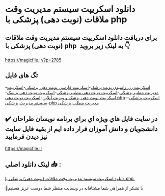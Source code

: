 # دانلود اسکریپت سیستم مدیریت وقت ملاقات (نوبت دهی) پزشکی با php 

## برای دریافت دانلود اسکریپت سیستم مدیریت وقت ملاقات (نوبت دهی) پزشکی با php  به لینک زیر بروید 👇

https://magicfile.ir/?p=2785

## تگ های فایل

-[اسکریپت رزرواسیون نوبت پزشک](https://magicfile.ir/product/%d8%a7%d8%b3%da%a9%d8%b1%db%8c%d9%be%d8%aa-%d8%b3%db%8c%d8%b3%d8%aa%d9%85-%d9%85%d8%af%db%8c%d8%b1%db%8c%d8%aa-%d9%88%d9%82%d8%aa-%d9%85%d9%84%d8%a7%d9%82%d8%a7%d8%aa-%d9%86%d9%88%d8%a8%d8%aa-%d8%af%d9%87%db%8c-%d9%be%d8%b2%d8%b4%da%a9%db%8c-%d8%a8%d8%a7-php/)-[اسکریپت فارسی نوبت دهی پزشکی](https://magicfile.ir/product/%d8%a7%d8%b3%da%a9%d8%b1%db%8c%d9%be%d8%aa-%d8%b3%db%8c%d8%b3%d8%aa%d9%85-%d9%85%d8%af%db%8c%d8%b1%db%8c%d8%aa-%d9%88%d9%82%d8%aa-%d9%85%d9%84%d8%a7%d9%82%d8%a7%d8%aa-%d9%86%d9%88%d8%a8%d8%aa-%d8%af%d9%87%db%8c-%d9%be%d8%b2%d8%b4%da%a9%db%8c-%d8%a8%d8%a7-php/)-[اسکریپت مدیریت مطب پزشکی](https://magicfile.ir/product/%d8%a7%d8%b3%da%a9%d8%b1%db%8c%d9%be%d8%aa-%d8%b3%db%8c%d8%b3%d8%aa%d9%85-%d9%85%d8%af%db%8c%d8%b1%db%8c%d8%aa-%d9%88%d9%82%d8%aa-%d9%85%d9%84%d8%a7%d9%82%d8%a7%d8%aa-%d9%86%d9%88%d8%a8%d8%aa-%d8%af%d9%87%db%8c-%d9%be%d8%b2%d8%b4%da%a9%db%8c-%d8%a8%d8%a7-php/)-[اسکریپت نوبت دهی مطب پزشکی](https://magicfile.ir/product/%d8%a7%d8%b3%da%a9%d8%b1%db%8c%d9%be%d8%aa-%d8%b3%db%8c%d8%b3%d8%aa%d9%85-%d9%85%d8%af%db%8c%d8%b1%db%8c%d8%aa-%d9%88%d9%82%d8%aa-%d9%85%d9%84%d8%a7%d9%82%d8%a7%d8%aa-%d9%86%d9%88%d8%a8%d8%aa-%d8%af%d9%87%db%8c-%d9%be%d8%b2%d8%b4%da%a9%db%8c-%d8%a8%d8%a7-php/)-[اسکریپت نوبت دهی پزشک](https://magicfile.ir/product/%d8%a7%d8%b3%da%a9%d8%b1%db%8c%d9%be%d8%aa-%d8%b3%db%8c%d8%b3%d8%aa%d9%85-%d9%85%d8%af%db%8c%d8%b1%db%8c%d8%aa-%d9%88%d9%82%d8%aa-%d9%85%d9%84%d8%a7%d9%82%d8%a7%d8%aa-%d9%86%d9%88%d8%a8%d8%aa-%d8%af%d9%87%db%8c-%d9%be%d8%b2%d8%b4%da%a9%db%8c-%d8%a8%d8%a7-php/)-[اسکریپت نوبت دهی پزشک و ویزیت آنلاین](https://magicfile.ir/product/%d8%a7%d8%b3%da%a9%d8%b1%db%8c%d9%be%d8%aa-%d8%b3%db%8c%d8%b3%d8%aa%d9%85-%d9%85%d8%af%db%8c%d8%b1%db%8c%d8%aa-%d9%88%d9%82%d8%aa-%d9%85%d9%84%d8%a7%d9%82%d8%a7%d8%aa-%d9%86%d9%88%d8%a8%d8%aa-%d8%af%d9%87%db%8c-%d9%be%d8%b2%d8%b4%da%a9%db%8c-%d8%a8%d8%a7-php/)-[اسکریپت نوبت دهی php](https://magicfile.ir/product/%d8%a7%d8%b3%da%a9%d8%b1%db%8c%d9%be%d8%aa-%d8%b3%db%8c%d8%b3%d8%aa%d9%85-%d9%85%d8%af%db%8c%d8%b1%db%8c%d8%aa-%d9%88%d9%82%d8%aa-%d9%85%d9%84%d8%a7%d9%82%d8%a7%d8%aa-%d9%86%d9%88%d8%a8%d8%aa-%d8%af%d9%87%db%8c-%d9%be%d8%b2%d8%b4%da%a9%db%8c-%d8%a8%d8%a7-php/)-[اسکریپت پزشکی](https://magicfile.ir/product/%d8%a7%d8%b3%da%a9%d8%b1%db%8c%d9%be%d8%aa-%d8%b3%db%8c%d8%b3%d8%aa%d9%85-%d9%85%d8%af%db%8c%d8%b1%db%8c%d8%aa-%d9%88%d9%82%d8%aa-%d9%85%d9%84%d8%a7%d9%82%d8%a7%d8%aa-%d9%86%d9%88%d8%a8%d8%aa-%d8%af%d9%87%db%8c-%d9%be%d8%b2%d8%b4%da%a9%db%8c-%d8%a8%d8%a7-php/)-[سیستم مدیریت پزشکی](https://magicfile.ir/product/%d8%a7%d8%b3%da%a9%d8%b1%db%8c%d9%be%d8%aa-%d8%b3%db%8c%d8%b3%d8%aa%d9%85-%d9%85%d8%af%db%8c%d8%b1%db%8c%d8%aa-%d9%88%d9%82%d8%aa-%d9%85%d9%84%d8%a7%d9%82%d8%a7%d8%aa-%d9%86%d9%88%d8%a8%d8%aa-%d8%af%d9%87%db%8c-%d9%be%d8%b2%d8%b4%da%a9%db%8c-%d8%a8%d8%a7-php/)-[php مدیریت مطلب پزشکی](https://magicfile.ir/product/%d8%a7%d8%b3%da%a9%d8%b1%db%8c%d9%be%d8%aa-%d8%b3%db%8c%d8%b3%d8%aa%d9%85-%d9%85%d8%af%db%8c%d8%b1%db%8c%d8%aa-%d9%88%d9%82%d8%aa-%d9%85%d9%84%d8%a7%d9%82%d8%a7%d8%aa-%d9%86%d9%88%d8%a8%d8%aa-%d8%af%d9%87%db%8c-%d9%be%d8%b2%d8%b4%da%a9%db%8c-%d8%a8%d8%a7-php/)

## ✔️ در سايت فايل هاي ويژه اي براي برنامه نويسان طراحان دانشجويان و دانش آموزان قرار داده ايم از بقيه فايل سايت نيز ديدن فرماييد

https://magicfile.ir


## لينک دانلود اصلي 📥 :

[دانلود اسکریپت سیستم مدیریت وقت ملاقات (نوبت دهی) پزشکی با php ](https://magicfile.ir/product/%d8%a7%d8%b3%da%a9%d8%b1%db%8c%d9%be%d8%aa-%d8%b3%db%8c%d8%b3%d8%aa%d9%85-%d9%85%d8%af%db%8c%d8%b1%db%8c%d8%aa-%d9%88%d9%82%d8%aa-%d9%85%d9%84%d8%a7%d9%82%d8%a7%d8%aa-%d9%86%d9%88%d8%a8%d8%aa-%d8%af%d9%87%db%8c-%d9%be%d8%b2%d8%b4%da%a9%db%8c-%d8%a8%d8%a7-php/) 


🙏با تشکر از همراهي شما مشتاقانه در وبسایت منتظر شما دوست عزیز هستیم

